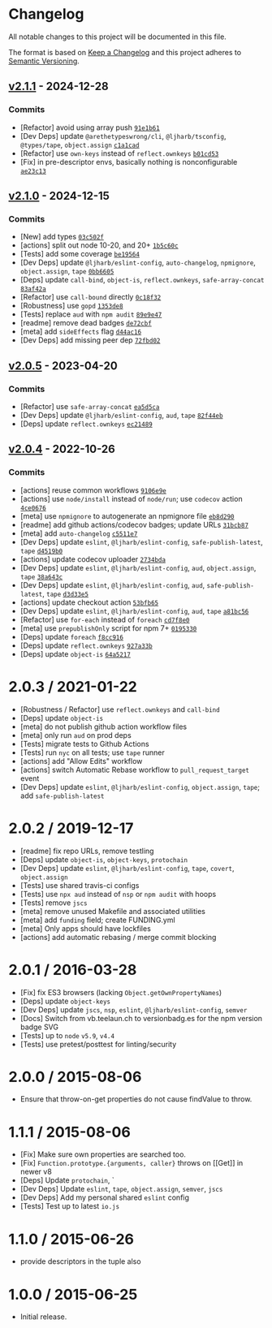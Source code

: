 # Changelog

All notable changes to this project will be documented in this file.

The format is based on [Keep a Changelog](https://keepachangelog.com/en/1.0.0/)
and this project adheres to [Semantic Versioning](https://semver.org/spec/v2.0.0.html).

## [v2.1.1](https://github.com/ljharb/find-value-locations/compare/v2.1.0...v2.1.1) - 2024-12-28

### Commits

- [Refactor] avoid using array push [`91e1b61`](https://github.com/ljharb/find-value-locations/commit/91e1b61d67930680833fca6b59bb0b05b6e20c27)
- [Dev Deps] update `@arethetypeswrong/cli`, `@ljharb/tsconfig`, `@types/tape`, `object.assign` [`c1a1cad`](https://github.com/ljharb/find-value-locations/commit/c1a1cad860fb320bae29475f5c1390d1fbcd8023)
- [Refactor] use `own-keys` instead of `reflect.ownkeys` [`b01cd53`](https://github.com/ljharb/find-value-locations/commit/b01cd5378ec59f6049d114df179a1ea66fb1922d)
- [Fix] in pre-descriptor envs, basically nothing is nonconfigurable [`ae23c13`](https://github.com/ljharb/find-value-locations/commit/ae23c13b545bddc0cb578c866b8c8fb374653133)

## [v2.1.0](https://github.com/ljharb/find-value-locations/compare/v2.0.5...v2.1.0) - 2024-12-15

### Commits

- [New] add types [`03c502f`](https://github.com/ljharb/find-value-locations/commit/03c502fc0eb8a3012d9bff82ee6e052bd5dc6ffc)
- [actions] split out node 10-20, and 20+ [`1b5c60c`](https://github.com/ljharb/find-value-locations/commit/1b5c60cd125c09a64d3eacd3e617776d7bae8e69)
- [Tests] add some coverage [`be19564`](https://github.com/ljharb/find-value-locations/commit/be19564d564cbabdc2cfaba4ae64ff010966b819)
- [Dev Deps] update `@ljharb/eslint-config`, `auto-changelog`, `npmignore`, `object.assign`, `tape` [`0bb6605`](https://github.com/ljharb/find-value-locations/commit/0bb66051b7266a70a10cdc4551f426a9135b212c)
- [Deps] update `call-bind`, `object-is`, `reflect.ownkeys`, `safe-array-concat` [`83af42a`](https://github.com/ljharb/find-value-locations/commit/83af42aab7bcae232b5a20192a58009aaf5bfcf0)
- [Refactor] use `call-bound` directly [`0c18f32`](https://github.com/ljharb/find-value-locations/commit/0c18f32c4c2c00ac714878209a83e2ce7eea1708)
- [Robustness] use `gopd` [`1353de8`](https://github.com/ljharb/find-value-locations/commit/1353de86b7070c58ce42cafdde54d8680f2e18df)
- [Tests] replace `aud` with `npm audit` [`89e9e47`](https://github.com/ljharb/find-value-locations/commit/89e9e47413f7dded9898f81fcb80d45feac34eb3)
- [readme] remove dead badges [`de72cbf`](https://github.com/ljharb/find-value-locations/commit/de72cbf0dc35cd5a1e8b2f5ebc8d452bbb78504f)
- [meta] add `sideEffects` flag [`d44ac16`](https://github.com/ljharb/find-value-locations/commit/d44ac1691e52d4cfb3235ff34062bb43a9416924)
- [Dev Deps] add missing peer dep [`72fbd02`](https://github.com/ljharb/find-value-locations/commit/72fbd02e31e912b626d10c09a8200a13c1a9bc03)

## [v2.0.5](https://github.com/ljharb/find-value-locations/compare/v2.0.4...v2.0.5) - 2023-04-20

### Commits

- [Refactor] use `safe-array-concat` [`ea5d5ca`](https://github.com/ljharb/find-value-locations/commit/ea5d5caac2a25172363f6c2b31141bb3a7881bca)
- [Dev Deps] update `@ljharb/eslint-config`, `aud`, `tape` [`82f44eb`](https://github.com/ljharb/find-value-locations/commit/82f44eb77af812c771b6a0f5ceab7d6b2795b05f)
- [Deps] update `reflect.ownkeys` [`ec21489`](https://github.com/ljharb/find-value-locations/commit/ec21489287b637cdbab116a0f9b008cc6294b1c5)

## [v2.0.4](https://github.com/ljharb/find-value-locations/compare/v2.0.3...v2.0.4) - 2022-10-26

### Commits

- [actions] reuse common workflows [`9106e9e`](https://github.com/ljharb/find-value-locations/commit/9106e9e5e9d90c982b1bae57f75904d477f43b40)
- [actions] use `node/install` instead of `node/run`; use `codecov` action [`4ce0676`](https://github.com/ljharb/find-value-locations/commit/4ce06761e44b43e66ec6a0ebcafce0a6f4e7ca0a)
- [meta] use `npmignore` to autogenerate an npmignore file [`eb8d290`](https://github.com/ljharb/find-value-locations/commit/eb8d290c65548335e512d2b64d0819d7f2f15ace)
- [readme] add github actions/codecov badges; update URLs [`31bcb87`](https://github.com/ljharb/find-value-locations/commit/31bcb87083b52d8010787a2fa7f2ba7d7e862dc1)
- [meta] add `auto-changelog` [`c5511e7`](https://github.com/ljharb/find-value-locations/commit/c5511e7bc748aa85cadf8d4b6c71adbe79c482a5)
- [Dev Deps] update `eslint`, `@ljharb/eslint-config`, `safe-publish-latest`, `tape` [`d4519b0`](https://github.com/ljharb/find-value-locations/commit/d4519b0e320df4e92be059597772c454dcea5974)
- [actions] update codecov uploader [`2734bda`](https://github.com/ljharb/find-value-locations/commit/2734bda93b1a0acef21d2ff17d1a8d25fbe93803)
- [Dev Deps] update `eslint`, `@ljharb/eslint-config`, `aud`, `object.assign`, `tape` [`38a643c`](https://github.com/ljharb/find-value-locations/commit/38a643c8bf3937eed0ff63ede2d332c19e9d16f6)
- [Dev Deps] update `eslint`, `@ljharb/eslint-config`, `aud`, `safe-publish-latest`, `tape` [`d3d33e5`](https://github.com/ljharb/find-value-locations/commit/d3d33e54d1f7ffbf0ffdd3f05b1883e7347a0a5b)
- [actions] update checkout action [`53bfb65`](https://github.com/ljharb/find-value-locations/commit/53bfb65a42263ea452506e8269c46b604d4bb421)
- [Dev Deps] update `eslint`, `@ljharb/eslint-config`, `aud`, `tape` [`a81bc56`](https://github.com/ljharb/find-value-locations/commit/a81bc56b96d6fa3096714fa3503984e03c8313b1)
- [Refactor] use `for-each` instead of `foreach` [`cd7f8e0`](https://github.com/ljharb/find-value-locations/commit/cd7f8e0d46fe79f1c3007b32374eca59c61d6a5a)
- [meta] use `prepublishOnly` script for npm 7+ [`0195330`](https://github.com/ljharb/find-value-locations/commit/0195330a877b952e0078b7ac3a893fa850a388d9)
- [Deps] update `foreach` [`f8cc916`](https://github.com/ljharb/find-value-locations/commit/f8cc916d08fe2d420063e88da069c29e436d5a6d)
- [Deps] update `reflect.ownkeys` [`927a33b`](https://github.com/ljharb/find-value-locations/commit/927a33b722e342ca8e35dbd92a471c610cf15e47)
- [Deps] update `object-is` [`64a5217`](https://github.com/ljharb/find-value-locations/commit/64a5217b6b9ac27376ad4f964b7d9b9baf36e493)

<!-- auto-changelog-above -->

2.0.3 / 2021-01-22
=================
  * [Robustness / Refactor] use `reflect.ownkeys` and `call-bind`
  * [Deps] update `object-is`
  * [meta] do not publish github action workflow files
  * [meta] only run `aud` on prod deps
  * [Tests] migrate tests to Github Actions
  * [Tests] run `nyc` on all tests; use `tape` runner
  * [actions] add "Allow Edits" workflow
  * [actions] switch Automatic Rebase workflow to `pull_request_target` event
  * [Dev Deps] update `eslint`, `@ljharb/eslint-config`, `object.assign`, `tape`; add `safe-publish-latest`

2.0.2 / 2019-12-17
=================
  * [readme] fix repo URLs, remove testling
  * [Deps] update `object-is`, `object-keys`, `protochain`
  * [Dev Deps] update `eslint`, `@ljharb/eslint-config`, `tape`, `covert`, `object.assign`
  * [Tests] use shared travis-ci configs
  * [Tests] use `npx aud` instead of `nsp` or `npm audit` with hoops
  * [Tests] remove `jscs`
  * [meta] remove unused Makefile and associated utilities
  * [meta] add `funding` field; create FUNDING.yml
  * [meta] Only apps should have lockfiles
  * [actions] add automatic rebasing / merge commit blocking

2.0.1 / 2016-03-28
=================
  * [Fix] fix ES3 browsers (lacking `Object.getOwnPropertyNames`)
  * [Deps] update `object-keys`
  * [Dev Deps] update `jscs`, `nsp`, `eslint`, `@ljharb/eslint-config`, `semver`
  * [Docs] Switch from vb.teelaun.ch to versionbadg.es for the npm version badge SVG
  * [Tests] up to `node` `v5.9`, `v4.4`
  * [Tests] use pretest/posttest for linting/security

2.0.0 / 2015-08-06
=================
  * Ensure that throw-on-get properties do not cause findValue to throw.

1.1.1 / 2015-08-06
=================
  * [Fix] Make sure own properties are searched too.
  * [Fix] `Function.prototype.{arguments, caller}` throws on [[Get]] in newer v8
  * [Deps] Update `protochain`, `
  * [Dev Deps] Update `eslint`, `tape`, `object.assign`, `semver`, `jscs`
  * [Dev Deps] Add my personal shared `eslint` config
  * [Tests] Test up to latest `io.js`

1.1.0 / 2015-06-26
=================
  * provide descriptors in the tuple also

1.0.0 / 2015-06-25
=================
  * Initial release.
